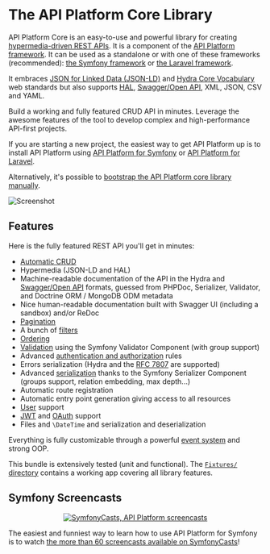 # The API Platform Core Library

API Platform Core is an easy-to-use and powerful library for creating [hypermedia-driven REST APIs](https://en.wikipedia.org/wiki/HATEOAS).
It is a component of the [API Platform framework](https://api-platform.com). It can be used as a standalone or with one of these frameworks (recommended): [the Symfony
framework](https://symfony.com) or [the Laravel framework](https://laravel.com/).

It embraces [JSON for Linked Data (JSON-LD)](https://json-ld.org/) and [Hydra Core Vocabulary](https://www.hydra-cg.com/) web
standards but also supports [HAL](https://stateless.co/hal_specification.html), [Swagger/Open API](https://www.openapis.org/), XML, JSON, CSV and YAML.

Build a working and fully featured CRUD API in minutes. Leverage the awesome features of the tool to develop complex and
high-performance API-first projects.

If you are starting a new project, the easiest way to get API Platform up is to install
API Platform using [API Platform for Symfony](../symfony/index.md) or [API Platform for Laravel](../laravel/index.md).

Alternatively, it's possible to [bootstrap the API Platform core library manually](../core/bootstrap.md).

![Screenshot](../symfony/images/swagger-ui-1.png)

## Features

Here is the fully featured REST API you'll get in minutes:

* [Automatic CRUD](operations.md)
* Hypermedia (JSON-LD and HAL)
* Machine-readable documentation of the API in the Hydra and [Swagger/Open API](openapi.md) formats,
  guessed from PHPDoc, Serializer, Validator, and Doctrine ORM / MongoDB ODM metadata
* Nice human-readable documentation built with Swagger UI (including a sandbox) and/or ReDoc
* [Pagination](pagination.md)
* A bunch of [filters](filters.md)
* [Ordering](default-order.md)
* [Validation](validation.md) using the Symfony Validator Component (with group support)
* Advanced [authentication and authorization](security.md) rules
* Errors serialization (Hydra and the [RFC 7807](https://tools.ietf.org/html/rfc7807) are supported)
* Advanced [serialization](serialization.md) thanks to the Symfony Serializer Component (groups support, relation embedding, max depth...)
* Automatic route registration
* Automatic entry point generation giving access to all resources
* [User](user.md) support
* [JWT](jwt.md) and [OAuth](https://oauth.net/) support
* Files and `\DateTime` and serialization and deserialization

Everything is fully customizable through a powerful [event system](events.md) and strong OOP.

This bundle is extensively tested (unit and functional). The [`Fixtures/` directory](https://github.com/api-platform/core/tree/main/tests/Fixtures) contains a working app covering all library features.

## Symfony Screencasts

<p align="center" class="symfonycasts"><a href="https://symfonycasts.com/tracks/rest?cid=apip#api-platform-3"><img src="/docs/symfony/images/symfonycasts-player.png" alt="SymfonyCasts, API Platform screencasts"></a></p>

The easiest and funniest way to learn how to use API Platform for Symfony is to watch [the more than 60 screencasts available on SymfonyCasts](https://symfonycasts.com/tracks/rest?cid=apip#api-platform-3)!
